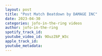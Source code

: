 ```yaml
---
layout: post
title: "Post Match Beatdown by DAMAGE INC"
date: 2023-04-30
categories: jofo-in-the-ring videos
author: jofo-in-the-ring
spotify_track_id: 
youtube_video_id: 9OuzZ6P_W3c
apple_track_id: 
youtube_metadata: 
---
```

